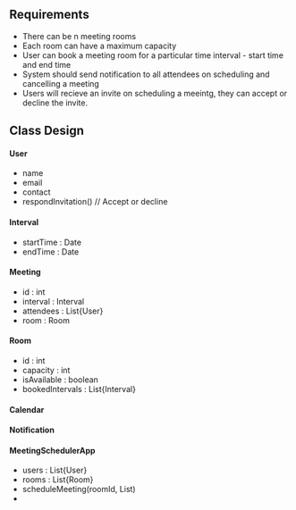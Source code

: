 

## Requirements
* There can be n meeting rooms
* Each room can have a maximum capacity
* User can book a meeting room for a particular time interval - start time and end time
* System should send notification to all attendees on scheduling and cancelling a meeting
* Users will recieve an invite on scheduling a meeintg, they can accept or decline the invite.

## Class Design


#### User
- name
- email
- contact
- respondInvitation() // Accept or decline

#### Interval
- startTime : Date
- endTime : Date

#### Meeting
- id : int
- interval : Interval
- attendees : List{User}
- room : Room

#### Room
- id : int
- capacity : int
- isAvailable : boolean
- bookedIntervals : List{Interval}

#### Calendar


#### Notification


#### MeetingSchedulerApp
- users : List{User}
- rooms : List{Room}
- scheduleMeeting(roomId, List<User>)
- 
